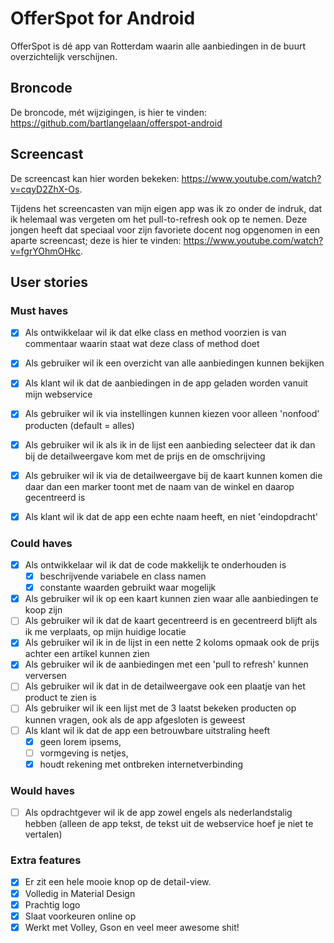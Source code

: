 # OfferSpot for Android

OfferSpot is dé app van Rotterdam waarin alle aanbiedingen in de buurt overzichtelijk verschijnen.

## Broncode

De broncode, mét wijzigingen, is hier te vinden: https://github.com/bartlangelaan/offerspot-android

## Screencast

De screencast kan hier worden bekeken: https://www.youtube.com/watch?v=cqyD2ZhX-Os. 

Tijdens het screencasten van mijn eigen app was ik zo onder de indruk, dat ik helemaal was vergeten om het pull-to-refresh ook op te nemen. Deze jongen heeft dat speciaal voor zijn favoriete docent nog opgenomen in een aparte screencast; deze is hier te vinden: https://www.youtube.com/watch?v=fgrYOhmOHkc.

## User stories

### Must haves

- [X] Als ontwikkelaar wil ik dat elke class en method voorzien is van commentaar waarin staat wat deze class of method doet
- [X] Als gebruiker wil ik een overzicht van alle aanbiedingen kunnen bekijken
- [X] Als klant wil ik dat de aanbiedingen in de app geladen worden vanuit mijn webservice
- [X] Als gebruiker wil ik via instellingen kunnen kiezen voor alleen 'nonfood' producten (default = alles)
- [X] Als gebruiker wil ik als ik in de lijst een aanbieding selecteer dat ik dan bij de detailweergave kom met de prijs en de omschrijving
- [X] Als gebruiker wil ik via de detailweergave bij de kaart kunnen komen die daar dan een marker toont met de naam van de winkel en daarop gecentreerd is
- [X] Als klant wil ik dat de app een echte naam heeft, en niet 'eindopdracht'


### Could haves

- [X] Als ontwikkelaar wil ik dat de code makkelijk te onderhouden is
  - [X] beschrijvende variabele en class namen
  - [X] constante waarden gebruikt waar mogelijk
- [X] Als gebruiker wil ik op een kaart kunnen zien waar alle aanbiedingen te koop zijn
- [ ] Als gebruiker wil ik dat de kaart gecentreerd is en gecentreerd blijft als ik me verplaats, op mijn huidige locatie
- [X] Als gebruiker wil ik in de lijst in een nette 2 koloms opmaak ook de prijs achter een artikel kunnen zien
- [X] Als gebruiker wil ik de aanbiedingen met een 'pull to refresh' kunnen verversen
- [ ] Als gebruiker wil ik dat in de detailweergave ook een plaatje van het product te zien is
- [ ] Als gebruiker wil ik een lijst met de 3 laatst bekeken producten op kunnen vragen, ook als de app afgesloten is geweest
- [ ] Als klant wil ik dat de app een betrouwbare uitstraling heeft
  - [X] geen lorem ipsems,
  - [ ] vormgeving is netjes,
  - [X] houdt rekening met ontbreken internetverbinding

### Would haves

- [ ] Als opdrachtgever wil ik de app zowel engels als nederlandstalig hebben (alleen de app tekst, de tekst uit de webservice hoef je niet te vertalen)


### Extra features

- [X] Er zit een hele mooie knop op de detail-view.
- [X] Volledig in Material Design
- [X] Prachtig logo
- [X] Slaat voorkeuren online op
- [X] Werkt met Volley, Gson en veel meer awesome shit!
